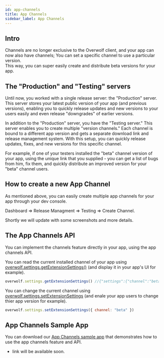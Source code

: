 ```yaml
---
id: app-channels
title: App Channels
sidebar_label: App Channels
---
```


## Intro

Channels are no longer exclusive to the Overwolf client, and your app can now also have channels; You can set a specific channel to use a particular version.  
This way, you can super easily create and distribute beta versions for your app.

## The "Production" and "Testing" servers

Until now, you worked with a single release server: the "Production" server. This server stores your latest public version of your app (and previous versions), enabling you to quickly release updates and new versions to your users easily and even release "downgrades" of earlier versions.

In addition to the "Production" server, you have the "Testing server." This server enables you to create multiple "version channels."  Each channel is bound to a different app version and gets a separate download link and release management system.  With this setup, you can quickly release updates, fixes, and new versions for this specific channel. 

For example, if one of your testers installed the "beta" channel version of your app, using the unique link that you supplied - you can get a list of bugs from him, fix them, and quickly distribute an improved version for your "beta" channel users.

## How to create a new App Channel

As mentioned above, you can easily create multiple app channels for your app through your dev console.

Dashboard => Release Managment => Testing => Create Channel.

Shortly we will update with some screenshots and more details.

## The App Channels API

You can implement the channels feature directly in your app, using the app channels API. 

You can read the current installed channel of your app using [overwolf.settings.getExtensionSettings()](../api/overwolf-settings#getextensionsettingscallback) (and display it in your app's UI for example).

```js
overwolf.settings.getExtensionSettings() //{"settings":{"channel":"beta"},"success":true}
```

You can change the current channel using [overwolf.settings.setExtensionSettings](../api/overwolf-settings#setextensionsettingsextensionsettings-callback) (and enale your app users to change thier app version for example).

```js
overwolf.settings.setExtensionSettings({ channel: "beta" })
```

## App Channels Sample App

You can download our [App Channels sample app]() that demonstrates how to use the app channels feature and API.

* link will be available soon.
